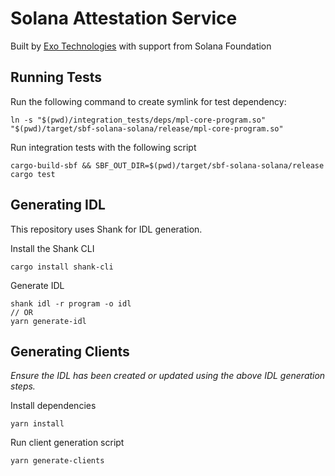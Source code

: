 # Solana Attestation Service

Built by [Exo Technologies](https://exotechnologies.xyz) with support from Solana Foundation

## Running Tests

Run the following command to create symlink for test dependency:

```
ln -s "$(pwd)/integration_tests/deps/mpl-core-program.so" "$(pwd)/target/sbf-solana-solana/release/mpl-core-program.so"
```

Run integration tests with the following script

```
cargo-build-sbf && SBF_OUT_DIR=$(pwd)/target/sbf-solana-solana/release cargo test
```

## Generating IDL

This repository uses Shank for IDL generation.

Install the Shank CLI

```
cargo install shank-cli
```

Generate IDL

```
shank idl -r program -o idl
// OR
yarn generate-idl
```

## Generating Clients

_Ensure the IDL has been created or updated using the above IDL generation steps._

Install dependencies

```
yarn install
```

Run client generation script

```
yarn generate-clients
```

